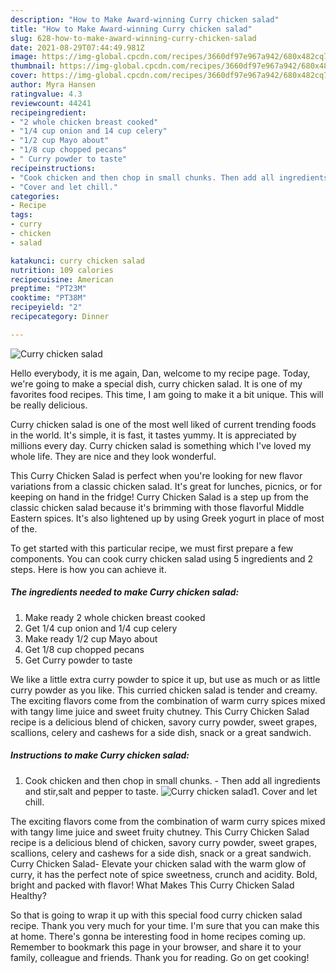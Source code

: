 ```yaml
---
description: "How to Make Award-winning Curry chicken salad"
title: "How to Make Award-winning Curry chicken salad"
slug: 628-how-to-make-award-winning-curry-chicken-salad
date: 2021-08-29T07:44:49.981Z
image: https://img-global.cpcdn.com/recipes/3660df97e967a942/680x482cq70/curry-chicken-salad-recipe-main-photo.jpg
thumbnail: https://img-global.cpcdn.com/recipes/3660df97e967a942/680x482cq70/curry-chicken-salad-recipe-main-photo.jpg
cover: https://img-global.cpcdn.com/recipes/3660df97e967a942/680x482cq70/curry-chicken-salad-recipe-main-photo.jpg
author: Myra Hansen
ratingvalue: 4.3
reviewcount: 44241
recipeingredient:
- "2 whole chicken breast cooked"
- "1/4 cup onion and 14 cup celery"
- "1/2 cup Mayo about"
- "1/8 cup chopped pecans"
- " Curry powder to taste"
recipeinstructions:
- "Cook chicken and then chop in small chunks. Then add all ingredients and stir,salt and pepper to taste."
- "Cover and let chill."
categories:
- Recipe
tags:
- curry
- chicken
- salad

katakunci: curry chicken salad 
nutrition: 109 calories
recipecuisine: American
preptime: "PT23M"
cooktime: "PT38M"
recipeyield: "2"
recipecategory: Dinner

---
```



![Curry chicken salad](https://img-global.cpcdn.com/recipes/3660df97e967a942/680x482cq70/curry-chicken-salad-recipe-main-photo.jpg)

Hello everybody, it is me again, Dan, welcome to my recipe page. Today, we're going to make a special dish, curry chicken salad. It is one of my favorites food recipes. This time, I am going to make it a bit unique. This will be really delicious.

Curry chicken salad is one of the most well liked of current trending foods in the world. It's simple, it is fast, it tastes yummy. It is appreciated by millions every day. Curry chicken salad is something which I've loved my whole life. They are nice and they look wonderful.

This Curry Chicken Salad is perfect when you&#39;re looking for new flavor variations from a classic chicken salad. It&#39;s great for lunches, picnics, or for keeping on hand in the fridge! Curry Chicken Salad is a step up from the classic chicken salad because it&#39;s brimming with those flavorful Middle Eastern spices. It&#39;s also lightened up by using Greek yogurt in place of most of the.


To get started with this particular recipe, we must first prepare a few components. You can cook curry chicken salad using 5 ingredients and 2 steps. Here is how you can achieve it.

<!--inarticleads1-->

##### The ingredients needed to make Curry chicken salad:

1. Make ready 2 whole chicken breast cooked
1. Get 1/4 cup onion and 1/4 cup celery
1. Make ready 1/2 cup Mayo about
1. Get 1/8 cup chopped pecans
1. Get  Curry powder to taste


We like a little extra curry powder to spice it up, but use as much or as little curry powder as you like. This curried chicken salad is tender and creamy. The exciting flavors come from the combination of warm curry spices mixed with tangy lime juice and sweet fruity chutney. This Curry Chicken Salad recipe is a delicious blend of chicken, savory curry powder, sweet grapes, scallions, celery and cashews for a side dish, snack or a great sandwich. 

<!--inarticleads2-->

##### Instructions to make Curry chicken salad:

1. Cook chicken and then chop in small chunks. - Then add all ingredients and stir,salt and pepper to taste.
<img src="https://img-global.cpcdn.com/steps/fa6346c7748a0f59/160x128cq70/curry-chicken-salad-recipe-step-1-photo.jpg" alt="Curry chicken salad">1. Cover and let chill.


The exciting flavors come from the combination of warm curry spices mixed with tangy lime juice and sweet fruity chutney. This Curry Chicken Salad recipe is a delicious blend of chicken, savory curry powder, sweet grapes, scallions, celery and cashews for a side dish, snack or a great sandwich. Curry Chicken Salad- Elevate your chicken salad with the warm glow of curry, it has the perfect note of spice sweetness, crunch and acidity. Bold, bright and packed with flavor! What Makes This Curry Chicken Salad Healthy? 

So that is going to wrap it up with this special food curry chicken salad recipe. Thank you very much for your time. I'm sure that you can make this at home. There's gonna be interesting food in home recipes coming up. Remember to bookmark this page in your browser, and share it to your family, colleague and friends. Thank you for reading. Go on get cooking!
